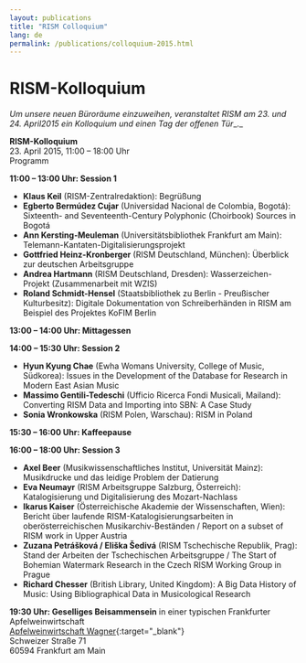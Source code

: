 ```yaml
---
layout: publications
title: "RISM Colloquium"
lang: de
permalink: /publications/colloquium-2015.html
---
```


# RISM-Kolloquium

_Um unsere neuen Büroräume einzuweihen, veranstaltet RISM_ _am 23. und 24. April2015 ein Kolloquium und einen Tag der offenen Tür__._

**RISM-Kolloquium**  
23. April 2015, 11:00 – 18:00 Uhr  
Programm

**11:00 – 13:00 Uhr: Session 1**

- **Klaus Keil** (RISM-Zentralredaktion): Begrüßung
- **Egberto Bermúdez Cujar** (Universidad Nacional de Colombia, Bogotá): Sixteenth- and Seventeenth-Century Polyphonic (Choirbook) Sources in Bogotá
- **Ann Kersting-Meuleman** (Universitätsbibliothek Frankfurt am Main): Telemann-Kantaten-Digitalisierungsprojekt
- **Gottfried Heinz-Kronberger** (RISM Deutschland, München): Überblick zur deutschen Arbeitsgruppe
- **Andrea Hartmann** (RISM Deutschland, Dresden): Wasserzeichen-Projekt (Zusammenarbeit mit WZIS)
- **Roland Schmidt-Hensel** (Staatsbibliothek zu Berlin - Preußischer Kulturbesitz): Digitale Dokumentation von Schreiberhänden in RISM am Beispiel des Projektes KoFIM Berlin

**13:00 – 14:00 Uhr: Mittagessen**

**14:00 – 15:30 Uhr: Session 2**

- **Hyun Kyung Chae** (Ewha Womans University, College of Music, Südkorea): Issues in the Development of the Database for Research in Modern East Asian Music
- **Massimo Gentili-Tedeschi** (Ufficio Ricerca Fondi Musicali, Mailand): Converting RISM Data and Importing into SBN: A Case Study 
- **Sonia Wronkowska** (RISM Polen, Warschau): RISM in Poland

**15:30 – 16:00 Uhr: Kaffeepause**

**16:00 – 18:00 Uhr: Session 3**

- **Axel Beer** (Musikwissenschaftliches Institut, Universität Mainz): Musikdrucke und das leidige Problem der Datierung 
- **Eva Neumayr** (RISM Arbeitsgruppe Salzburg, Österreich): Katalogisierung und Digitalisierung des Mozart-Nachlass
- **Ikarus Kaiser** (Österreichische Akademie der Wissenschaften, Wien): Bericht über laufende RISM-Katalogisierungsarbeiten in oberösterreichischen Musikarchiv-Beständen / Report on a subset of RISM work in Upper Austria
- **Zuzana Petrášková / Eliška Šedivá** (RISM Tschechische Republik, Prag): Stand der Arbeiten der Tschechischen Arbeitsgruppe / The Start of Bohemian Watermark Research in the Czech RISM Working Group in Prague 
- **Richard Chesser** (British Library, United Kingdom): A Big Data History of Music: Using Bibliographical Data in Musicological Research 

**19:30 Uhr: Geselliges Beisammensein** in einer typischen Frankfurter Apfelweinwirtschaft  
[Apfelweinwirtschaft Wagner](http://www.apfelwein-wagner.com/){:target="_blank"}  
Schweizer Straße 71  
60594 Frankfurt am Main
